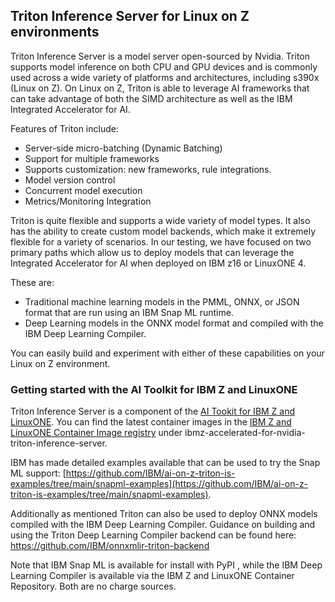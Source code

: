 ## Triton Inference Server for Linux on Z environments

Triton Inference Server is a model server open-sourced by Nvidia. Triton supports model inference on both CPU and GPU devices and is commonly used across a wide variety of platforms and architectures, including s390x (Linux on Z). On Linux on Z, Triton is able to leverage AI frameworks that can take advantage of both the SIMD architecture as well as the IBM Integrated Accelerator for AI. 

Features of Triton include:

- Server-side micro-batching (Dynamic Batching)
- Support for multiple frameworks
- Supports customization: new frameworks, rule integrations.
- Model version control
- Concurrent model execution
- Metrics/Monitoring Integration

Triton is quite flexible and supports a wide variety of model types. It also has the ability to create custom model backends, which make it extremely flexible for a variety of scenarios.  In our testing, we have focused on two primary paths which allow us to deploy models that can leverage the Integrated Accelerator for AI when deployed on IBM z16 or LinuxONE 4. 

These are:

- Traditional machine learning models in the PMML, ONNX, or JSON format that are run using an IBM Snap ML runtime.
- Deep Learning models in the ONNX model format and compiled with the IBM Deep Learning Compiler.

You can easily build and experiment with either of these capabilities on your Linux on Z environment. 

### Getting started with the AI Toolkit for IBM Z and LinuxONE ###

Triton Inference Server is a component of the [AI Tookit for IBM Z and LinuxONE](aitoolkitloz.md). You can find the latest container images in the [IBM Z and LinuxONE Container Image registry](https://ibm.github.io/ibm-z-oss-hub/main/main.html) under ibmz-accelerated-for-nvidia-triton-inference-server. 

IBM has made detailed examples available that can be used to try the Snap ML support: [https://github.com/IBM/ai-on-z-triton-is-examples/tree/main/snapml-examples](https://github.com/IBM/ai-on-z-triton-is-examples/tree/main/snapml-examples).
    
Additionally as mentioned Triton can also be used to deploy ONNX models compiled with the IBM Deep Learning Compiler. Guidance on building and using the Triton Deep Learning Compiler backend can be found here: https://github.com/IBM/onnxmlir-triton-backend

Note that IBM Snap ML is available for install with PyPI , while the IBM Deep Learning Compiler is available via the IBM Z and LinuxONE Container Repository. Both are no charge sources. 